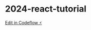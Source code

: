 # 2024-react-tutorial

[Edit in Codeflow ⚡️](https://stackblitz.com/~/github.com/derek-byte/2024-react-tutorial)